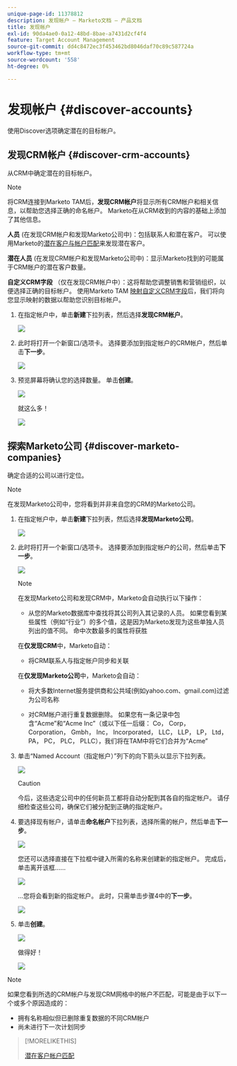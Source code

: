 ```yaml
---
unique-page-id: 11378812
description: 发现帐户 — Marketo文档 — 产品文档
title: 发现帐户
exl-id: 90da4ae0-0a12-48bd-8bae-a7431d2cf4f4
feature: Target Account Management
source-git-commit: dd4c8472ec3f453462bd8046daf70c89c587724a
workflow-type: tm+mt
source-wordcount: '558'
ht-degree: 0%

---
```


# 发现帐户 {#discover-accounts}

使用Discover选项确定潜在的目标帐户。

## 发现CRM帐户 {#discover-crm-accounts}

从CRM中确定潜在的目标帐户。

>[!NOTE]
>
>将CRM连接到Marketo TAM后，**发现CRM帐户**&#x200B;将显示所有CRM帐户和相关信息，以帮助您选择正确的命名帐户。 Marketo在从CRM收到的内容的基础上添加了其他信息。

**人员** (在发现CRM帐户和发现Marketo公司中)：包括联系人和潜在客户。 可以使用Marketo的[潜在客户与帐户匹配](/help/marketo/product-docs/target-account-management/target/named-accounts/lead-to-account-matching.md)来发现潜在客户。

**潜在人员** (在发现CRM帐户和发现Marketo公司中)：显示Marketo找到的可能属于CRM帐户的潜在客户数量。

**自定义CRM字段** （仅在发现CRM帐户中）：这将帮助您调整销售和营销组织，以便选择正确的目标帐户。 使用Marketo TAM [映射自定义CRM字段](/help/marketo/product-docs/target-account-management/setup-tam/create-a-custom-field-for-crm-discovery.md)后，我们将向您显示映射的数据以帮助您识别目标帐户。

1. 在指定帐户中，单击&#x200B;**新建**&#x200B;下拉列表，然后选择&#x200B;**发现CRM帐户**。

   ![](assets/disc-crm-one.png)

1. 此时将打开一个新窗口/选项卡。 选择要添加到指定帐户的CRM帐户，然后单击&#x200B;**下一步**。

   ![](assets/disc-crm-two.png)

1. 预览屏幕将确认您的选择数量。 单击&#x200B;**创建**。

   ![](assets/disc-three.png)

   就这么多！

   ![](assets/disc-four.png)

## 探索Marketo公司 {#discover-marketo-companies}

确定合适的公司以进行定位。

>[!NOTE]
>
>在发现Marketo公司中，您将看到并非来自您的CRM的Marketo公司。

1. 在指定帐户中，单击&#x200B;**新建**&#x200B;下拉列表，然后选择&#x200B;**发现Marketo公司**。

   ![](assets/one-1.png)

1. 此时将打开一个新窗口/选项卡。 选择要添加到指定帐户的公司，然后单击&#x200B;**下一步**。

   ![](assets/disc-comp-two.png)

   >[!NOTE]
   >
   >在发现Marketo公司和发现CRM中，Marketo会自动执行以下操作：
   >
   >* 从您的Marketo数据库中查找将其公司列入其记录的人员。 如果您看到某些属性（例如“行业”）的多个值，这是因为Marketo发现为这些单独人员列出的值不同。 命中次数最多的属性将获胜
   >
   >在&#x200B;**仅发现CRM**&#x200B;中，Marketo自动：
   >
   >* 将CRM联系人与指定帐户同步和关联
   >
   >在&#x200B;**仅发现Marketo公司**&#x200B;中，Marketo会自动：
   >
   >* 将大多数Internet服务提供商和公共域(例如yahoo.com、gmail.com)过滤为公司名称
   >
   >* 对CRM帐户进行重复数据删除。 如果您有一条记录中包含“Acme”和“Acme Inc”（或以下任一后缀： Co， Corp， Corporation， Gmbh， Inc， Incorporated， LLC， LLP， LP， Ltd， PA， PC， PLC， PLLC），我们将在TAM中将它们合并为“Acme”

1. 单击“Named Account（指定帐户）”列下的向下箭头以显示下拉列表。

   ![](assets/disc-comp-three.png)

   >[!CAUTION]
   >
   >今后，这些选定公司中的任何新员工都将自动分配到其各自的指定帐户。 请仔细检查这些公司，确保它们被分配到正确的指定帐户。

1. 要选择现有帐户，请单击&#x200B;**命名帐户**&#x200B;下拉列表，选择所需的帐户，然后单击&#x200B;**下一步**。

   ![](assets/disc-comp-four.png)

   您还可以选择直接在下拉框中键入所需的名称来创建新的指定帐户。 完成后，单击离开该框……

   ![](assets/disc-comp-five.png)

   ...您将会看到新的指定帐户。 此时，只需单击步骤4中的&#x200B;**下一步**。

   ![](assets/disc-comp-six.png)

1. 单击&#x200B;**创建**。

   ![](assets/disc-comp-seven.png)

   做得好！

   ![](assets/disc-co-six.png)

>[!NOTE]
>
>如果您看到所选的CRM帐户与发现CRM网格中的帐户不匹配，可能是由于以下一个或多个原因造成的：
>
>* 拥有名称相似但已删除重复数据的不同CRM帐户
>* 尚未进行下一次计划同步

>[!MORELIKETHIS]
>
>[潜在客户帐户匹配](/help/marketo/product-docs/target-account-management/target/named-accounts/lead-to-account-matching.md)
